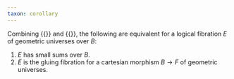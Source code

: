 ```yaml
---
taxon: corollary
---
```


Combining {{<cref frct-003C>}} and {{<cref frct-003D>}}, the following are equivalent for a logical fibration $E$ of geometric universes over $B$:

1. $E$ has small sums over $B$.
2. $E$ is the gluing fibration for a cartesian morphism $B \to F$ of geometric universes.
